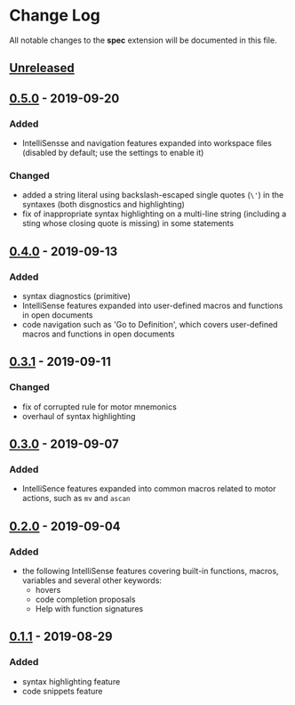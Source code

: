 # Change Log

All notable changes to the __spec__ extension will be documented in this file.

<!-- Check [Keep a Changelog](http://keepachangelog.com/) for recommendations on how to structure this file. -->

## [Unreleased]

## [0.5.0] - 2019-09-20

### Added

* IntelliSensse and navigation features expanded into workspace files (disabled by default; use the settings to enable it)

### Changed

* added a string literal using backslash-escaped single quotes (`\'`) in the syntaxes (both disgnostics and highlighting)
* fix of inappropriate syntax highlighting on a multi-line string (including a sting whose closing quote is missing) in some statements

## [0.4.0] - 2019-09-13

### Added

* syntax diagnostics (primitive)
* IntelliSense features expanded into user-defined macros and functions in open documents
* code navigation such as 'Go to Definition', which covers user-defined macros and functions in open documents

## [0.3.1] - 2019-09-11

### Changed

* fix of corrupted rule for motor mnemonics
* overhaul of syntax highlighting

## [0.3.0] - 2019-09-07

### Added

* IntelliSence features expanded into common macros related to motor actions, such as `mv` and `ascan`

## [0.2.0] - 2019-09-04

### Added

* the following IntelliSense features covering built-in functions, macros, variables and several other keywords:
  * hovers
  * code completion proposals
  * Help with function signatures

## [0.1.1] - 2019-08-29

### Added

* syntax highlighting feature
* code snippets feature

[Unreleased]: https://github.com/fujidana/vscode-spec/compare/v0.5.0...HEAD
[0.5.0]: https://github.com/fujidana/vscode-spec/compare/v0.4.0...v0.5.0
[0.4.0]: https://github.com/fujidana/vscode-spec/compare/v0.3.1...v0.4.0
[0.3.1]: https://github.com/fujidana/vscode-spec/compare/v0.3.0...v0.3.1
[0.3.0]: https://github.com/fujidana/vscode-spec/compare/v0.2.0...v0.3.0
[0.2.0]: https://github.com/fujidana/vscode-spec/compare/v0.1.1...v0.2.0
[0.1.1]: https://github.com/fujidana/vscode-spec/releases/tag/v0.1.1
